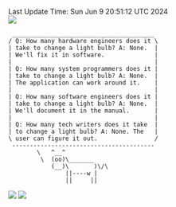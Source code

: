 Last Update Time: 
Sun Jun  9 20:51:12 UTC 2024
<br>![](https://img.shields.io/badge/%E5%A4%A7%E5%AE%B6-%E5%AE%89%E5%AE%89-green)<br>
```
 ________________________________________
/ Q: How many hardware engineers does it \
| take to change a light bulb? A: None.  |
| We'll fix it in software.              |
|                                        |
| Q: How many system programmers does it |
| take to change a light bulb? A: None.  |
| The application can work around it.    |
|                                        |
| Q: How many software engineers does it |
| take to change a light bulb? A: None.  |
| We'll document it in the manual.       |
|                                        |
| Q: How many tech writers does it take  |
| to change a light bulb? A: None. The   |
\ user can figure it out.                /
 ----------------------------------------
        \   ^__^
         \  (oo)\_______
            (__)\       )\/\
                ||----w |
                ||     ||
```
![](https://github-readme-stats.vercel.app/api?username=chenlitw)
![](https://github-readme-stats.vercel.app/api/top-langs/?username=chenlitw)

